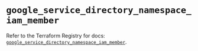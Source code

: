 # `google_service_directory_namespace_iam_member`

Refer to the Terraform Registry for docs: [`google_service_directory_namespace_iam_member`](https://registry.terraform.io/providers/hashicorp/google-beta/6.8.0/docs/resources/google_service_directory_namespace_iam_member).
